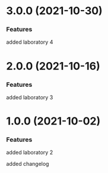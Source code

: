 # 3.0.0 (2021-10-30)


### Features

added laboratory 4



# 2.0.0 (2021-10-16)


### Features

added laboratory 3



# 1.0.0 (2021-10-02)


### Features

added laboratory 2

added changelog







